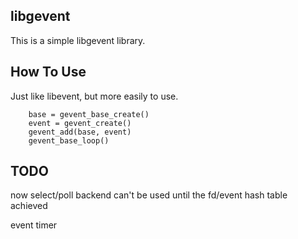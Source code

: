 ## libgevent
This is a simple libgevent library.

## How To Use
Just like libevent, but more easily to use.
```
	base = gevent_base_create()
	event = gevent_create()
	gevent_add(base, event)
	gevent_base_loop()
```

## TODO
  now select/poll backend can't be used until the fd/event hash table achieved

  event timer
